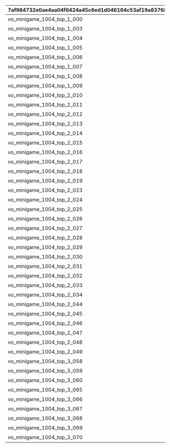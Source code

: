 |7af984732e0ae4aa04f6424a45c6ed1d046164c53af19a8376878a8f0efb0c28|119b3f2d9d14114a9f92a1bae712540c6520c3ca9264375928072cc470839b9b|00fa8e83b691c48672d314cb04c09ece3f03e6830ee609cfd8a64d5f1cd2fe4b|149de9037c203a7c2902b2de2867c7bd4d044f8c5561096cd3ec4795bb5f1f64|354ae2ec64675872f88f2deb9631096f881c01d7d9ff154161b13f2f85c8876e|429f3fcdf82c271c101e00f737c7a17c4f1cff55a70acf1571967412ed4a7c55|eea0096a6f4b312548f81cd72da91f67d68cc1517215af0355b8a3ccbc883631|
| --- | --- | --- | --- | --- | --- | --- |
|vo_minigame_1004_top_1_000|vo_minigame_1004|10001|1000101|ふっふっふ、これでカヤぴぃとボスを見返してやるです！|2|1|
|vo_minigame_1004_top_1_003|vo_minigame_1004|10002|1000201|しりとりでの戦い、お兄さんにも手伝ってもらうです|2|1|
|vo_minigame_1004_top_1_004|vo_minigame_1004|10003|1000301|どんなケンカも売られた以上は買うのが喧嘩屋だ！やってやるぜ！|1|2|
|vo_minigame_1004_top_1_005|vo_minigame_1004|10004|1000401|石板でしりとりか……イノリのヤツおもしろいこと考えるな|1|2|
|vo_minigame_1004_top_1_006|vo_minigame_1004|10005|1000501|しりとりだろうがなんだろうが返り討ちにしてやるぜ|1|2|
|vo_minigame_1004_top_1_007|vo_minigame_1004|10006|1000601|ぐもも……（オデ、ハラヘッタ）|2|3|
|vo_minigame_1004_top_1_008|vo_minigame_1004|10007|1000701|ぐもももも（シリトリ タノシイ）|2|3|
|vo_minigame_1004_top_1_009|vo_minigame_1004|10008|1000801|ぐもももも！（イノリ イイヤツ）|2|3|
|vo_minigame_1004_top_2_010|vo_minigame_1004|10009|1000901|カヤぴぃ相手でも手加減しないです|2|1|
|vo_minigame_1004_top_2_011|vo_minigame_1004|10009|1000902|上等だ！やるからには本気で来いよな|1|2|
|vo_minigame_1004_top_2_012|vo_minigame_1004|10010|1001001|カヤぴぃ、謝るなら今のうちです|2|1|
|vo_minigame_1004_top_2_013|vo_minigame_1004|10010|1001002|イノリこそ泣きを入れるなら今のうちだぜ？|1|2|
|vo_minigame_1004_top_2_014|vo_minigame_1004|10011|1001101|カヤぴぃ、これからは知性の時代ですよ？|2|1|
|vo_minigame_1004_top_2_015|vo_minigame_1004|10011|1001102|待て！オレがバカみたいにいうな！！|1|2|
|vo_minigame_1004_top_2_016|vo_minigame_1004|10012|1001201|さあ、あたしたちの力を見せてやるです|1|1|
|vo_minigame_1004_top_2_017|vo_minigame_1004|10012|1001202|ぐも！（マカセロ！）|2|3|
|vo_minigame_1004_top_2_018|vo_minigame_1004|10013|1001301|よしよし、いいですようまくできたらチョコをあげるです！|1|1|
|vo_minigame_1004_top_2_019|vo_minigame_1004|10013|1001302|ぐも！（オデ チョコスキ）|2|3|
|vo_minigame_1004_top_2_023|vo_minigame_1004|10014|1001401|なあイノリ……もしかして当初の目的見失ってないよな？|1|2|
|vo_minigame_1004_top_2_024|vo_minigame_1004|10014|1001402|もちろん覚えてるですカヤぴぃを倒し我々の知能を証明するです|2|1|
|vo_minigame_1004_top_2_025|vo_minigame_1004|10015|1001501|いくらイノリ相手でも勝ちを譲る気はないからな！|1|2|
|vo_minigame_1004_top_2_026|vo_minigame_1004|10015|1001502|望むところです手加減はなしですよ|2|1|
|vo_minigame_1004_top_2_027|vo_minigame_1004|10016|1001601|へっ、なかなかやるじゃねえか|1|2|
|vo_minigame_1004_top_2_028|vo_minigame_1004|10016|1001602|カヤぴぃも思ったよりやるですね！|2|1|
|vo_minigame_1004_top_2_029|vo_minigame_1004|10017|1001701|お～い、ドラゴンもどき？|1|2|
|vo_minigame_1004_top_2_030|vo_minigame_1004|10017|1001702|ぐもっ！？（ヒッ！）|2|3|
|vo_minigame_1004_top_2_031|vo_minigame_1004|10018|1001801|いやあ、あんときは悪かったなはっはっは|1|2|
|vo_minigame_1004_top_2_032|vo_minigame_1004|10018|1001802|ぐももも……（かやピィ コワカッタ）|2|3|
|vo_minigame_1004_top_2_033|vo_minigame_1004|10019|1001901|お前ってさ……ほんとマヌケな顔してるよな|1|2|
|vo_minigame_1004_top_2_034|vo_minigame_1004|10019|1001902|ぐも……（オマエガ イウカ）|2|3|
|vo_minigame_1004_top_2_044|vo_minigame_1004|10020|1002001|ぐも……（ハラヘッタ チョコホシイ）|2|3|
|vo_minigame_1004_top_2_045|vo_minigame_1004|10020|1002002|なんだ？眠いのか？|1|2|
|vo_minigame_1004_top_2_046|vo_minigame_1004|10021|1002101|ぐもも（コイツ……キケン）|2|3|
|vo_minigame_1004_top_2_047|vo_minigame_1004|10021|1002102|うん？　なんだ？オレの舎弟にでもなりたいのか？|1|2|
|vo_minigame_1004_top_2_048|vo_minigame_1004|10022|1002201|ぐも…（かやピィノウキン）|2|3|
|vo_minigame_1004_top_2_049|vo_minigame_1004|10022|1002202|おい、今失礼なこと考えてるだろ？|1|2|
|vo_minigame_1004_top_3_058|vo_minigame_1004|10023|1002301|なあ、これいつまで続けるんだ？|1|2|
|vo_minigame_1004_top_3_059|vo_minigame_1004|10023|1002302|カヤぴぃが降参するまでです！|2|1|
|vo_minigame_1004_top_3_060|vo_minigame_1004|10023|1002303|ぐもも！（コウサンシロ！）|2|3|
|vo_minigame_1004_top_3_065|vo_minigame_1004|10024|1002401|ぐも！（イノリ チョコホシイ）|2|3|
|vo_minigame_1004_top_3_066|vo_minigame_1004|10024|1002402|しょうがないですね、食べ過ぎはダメですよ|1|1|
|vo_minigame_1004_top_3_067|vo_minigame_1004|10024|1002403|土産のチョコ、そうとう気に入ったみたいだな|1|2|
|vo_minigame_1004_top_3_068|vo_minigame_1004|10025|1002501|ぐも！（かやピィニハ マケナイ！）|2|3|
|vo_minigame_1004_top_3_069|vo_minigame_1004|10025|1002502|お？なんだ？腹でも減ってるのか？|1|2|
|vo_minigame_1004_top_3_070|vo_minigame_1004|10025|1002503|……全然話が通じてないです|2|1|